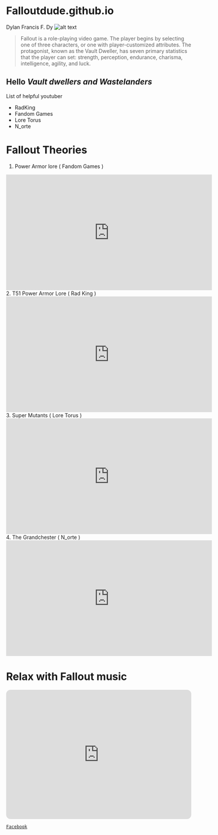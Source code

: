 # Falloutdude.github.io
Dylan Francis F. Dy
![alt text](http://oyster.ignimgs.com/wordpress/stg.ign.com/2015/06/falloutshelter_062615_1600.jpg)
> Fallout is a role-playing video game. The player begins by selecting one of three characters, or one with player-customized attributes. The protagonist, known as the Vault Dweller, has seven primary statistics that the player can set: strength, perception, endurance, charisma, intelligence, agility, and luck.
## Hello *Vault dwellers and Wastelanders*
List of helpful youtuber
- RadKing
- Fandom Games
- Lore Torus
- N_orte

# Fallout Theories

1. Power Armor lore ( Fandom Games )
<iframe width="560" height="315" src="https://www.youtube.com/embed/EaR_-Aj_34U" title="YouTube video player" frameborder="0" allow="accelerometer; autoplay; clipboard-write; encrypted-media; gyroscope; picture-in-picture; web-share" allowfullscreen></iframe>
2. T51 Power Armor Lore ( Rad King )
<iframe width="560" height="315" src="https://www.youtube.com/embed/qgViMTrtD8E" title="YouTube video player" frameborder="0" allow="accelerometer; autoplay; clipboard-write; encrypted-media; gyroscope; picture-in-picture; web-share" allowfullscreen></iframe>
3. Super Mutants ( Lore Torus )
<iframe width="560" height="315" src="https://www.youtube.com/embed/NuT7QlxZAbo" title="YouTube video player" frameborder="0" allow="accelerometer; autoplay; clipboard-write; encrypted-media; gyroscope; picture-in-picture; web-share" allowfullscreen></iframe>
4. The Grandchester ( N_orte )
<iframe width="560" height="315" src="https://www.youtube.com/embed/aGR0QK9DZgw" title="YouTube video player" frameborder="0" allow="accelerometer; autoplay; clipboard-write; encrypted-media; gyroscope; picture-in-picture; web-share" allowfullscreen></iframe>

# Relax with Fallout music
<iframe style="border-radius:12px" src="https://open.spotify.com/embed/album/01J5Sl8sqttq2LYHiRv2uY?utm_source=generator" width="100%" height="352" frameBorder="0" allowfullscreen="" allow="autoplay; clipboard-write; encrypted-media; fullscreen; picture-in-picture" loading="lazy"></iframe>











[`Facebook`](https://www.facebook.com/)
